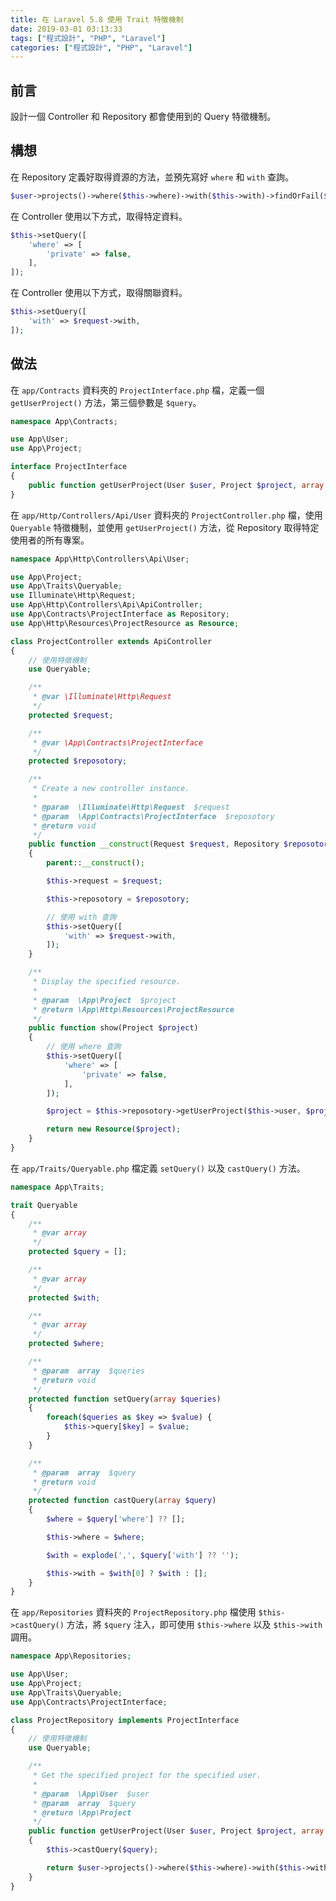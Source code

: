```yaml
---
title: 在 Laravel 5.8 使用 Trait 特徵機制
date: 2019-03-01 03:13:33
tags: ["程式設計", "PHP", "Laravel"]
categories: ["程式設計", "PHP", "Laravel"]
---
```


## 前言

設計一個 Controller 和 Repository 都會使用到的 Query 特徵機制。

## 構想

在 Repository 定義好取得資源的方法，並預先寫好 `where` 和 `with` 查詢。

```php
$user->projects()->where($this->where)->with($this->with)->findOrFail($project->id);
```

在 Controller 使用以下方式，取得特定資料。

```php
$this->setQuery([
    'where' => [
        'private' => false,
    ],
]);
```

在 Controller 使用以下方式，取得關聯資料。

```php
$this->setQuery([
    'with' => $request->with,
]);
```

## 做法

在 `app/Contracts` 資料夾的 `ProjectInterface.php` 檔，定義一個 `getUserProject()` 方法，第三個參數是 `$query`。

```php
namespace App\Contracts;

use App\User;
use App\Project;

interface ProjectInterface
{
    public function getUserProject(User $user, Project $project, array $query = []);
}
```

在 `app/Http/Controllers/Api/User` 資料夾的 `ProjectController.php` 檔，使用 `Queryable` 特徵機制，並使用 `getUserProject()` 方法，從 Repository 取得特定使用者的所有專案。

```php
namespace App\Http\Controllers\Api\User;

use App\Project;
use App\Traits\Queryable;
use Illuminate\Http\Request;
use App\Http\Controllers\Api\ApiController;
use App\Contracts\ProjectInterface as Repository;
use App\Http\Resources\ProjectResource as Resource;

class ProjectController extends ApiController
{
    // 使用特徵機制
    use Queryable;

    /**
     * @var \Illuminate\Http\Request
     */
    protected $request;

    /**
     * @var \App\Contracts\ProjectInterface
     */
    protected $reposotory;

    /**
     * Create a new controller instance.
     *
     * @param  \Illuminate\Http\Request  $request
     * @param  \App\Contracts\ProjectInterface  $reposotory
     * @return void
     */
    public function __construct(Request $request, Repository $reposotory)
    {
        parent::__construct();

        $this->request = $request;

        $this->reposotory = $reposotory;

        // 使用 with 查詢
        $this->setQuery([
            'with' => $request->with,
        ]);
    }

    /**
     * Display the specified resource.
     *
     * @param  \App\Project  $project
     * @return \App\Http\Resources\ProjectResource
     */
    public function show(Project $project)
    {
        // 使用 where 查詢
        $this->setQuery([
            'where' => [
                'private' => false,
            ],
        ]);

        $project = $this->reposotory->getUserProject($this->user, $project, $this->query);

        return new Resource($project);
    }
}
```

在 `app/Traits/Queryable.php` 檔定義 `setQuery()` 以及 `castQuery()` 方法。

```php
namespace App\Traits;

trait Queryable
{
    /**
     * @var array
     */
    protected $query = [];

    /**
     * @var array
     */
    protected $with;

    /**
     * @var array
     */
    protected $where;

    /**
     * @param  array  $queries
     * @return void
     */
    protected function setQuery(array $queries)
    {
        foreach($queries as $key => $value) {
            $this->query[$key] = $value;
        }
    }

    /**
     * @param  array  $query
     * @return void
     */
    protected function castQuery(array $query)
    {
        $where = $query['where'] ?? [];

        $this->where = $where;

        $with = explode(',', $query['with'] ?? '');

        $this->with = $with[0] ? $with : [];
    }
}
```

在 `app/Repositories` 資料夾的 `ProjectRepository.php` 檔使用 `$this->castQuery()` 方法，將 `$query` 注入，即可使用 `$this->where` 以及 `$this->with` 調用。

```php
namespace App\Repositories;

use App\User;
use App\Project;
use App\Traits\Queryable;
use App\Contracts\ProjectInterface;

class ProjectRepository implements ProjectInterface
{
    // 使用特徵機制
    use Queryable;

    /**
     * Get the specified project for the specified user.
     *
     * @param  \App\User  $user
     * @param  array  $query
     * @return \App\Project
     */
    public function getUserProject(User $user, Project $project, array $query = [])
    {
        $this->castQuery($query);

        return $user->projects()->where($this->where)->with($this->with)->findOrFail($project->id);
    }
}
```
